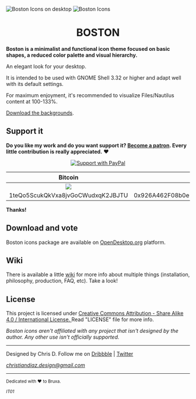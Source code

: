 ![Boston Icons on desktop](https://github.com/heychrisd/Boston-Icons/blob/master/Pictures/Boston%20C.png)
![Boston Icons](https://github.com/heychrisd/Boston-Icons/blob/master/Boston-Icons-Preview.png)

<h1 align="center">
 BOSTON
</h1>

**Boston is a minimalist and functional icon theme focused on basic shapes, a reduced color palette and visual hierarchy.**

An elegant look for your desktop.

It is intended to be used with GNOME Shell 3.32 or higher and adapt well with its default settings.

For maximum enjoyment, it's recommended to visualize Files/Nautilus content at 100-133%.

[Download the backgrounds](https://www.pling.com/p/1381664/).

## Support it

**Do you like my work and do you want support it? [Become a patron](https://github.com/heychrisd/Boston-Icons/wiki/Sponsorship). Every little contribution is really appreciated.**  :heart:

<p align="center">
  <a href="https://www.paypal.me/ChrisDiaz" target="_blank"><img src="https://i.ibb.co/dpvHPb4/Support-Pay-Pal.png" title="Support with PayPal"></a>
</p>

Bitcoin                    |  Ethereum
:-------------------------:|:-------------------------:
![](https://i.ibb.co/gvW9msn/Bitcoin-direction.png)  |  ![](https://i.ibb.co/Q8F2djf/Ethereum-direction.png)
1teQo5ScukQkVxa8jvGoCWudxqK2JBJTU | 0x926A462F08b0e106fe834eC87049fa788093225D
 
**Thanks!**


## Download and vote

Boston icons package are available on [OpenDesktop.org](https://www.opendesktop.org/p/1012402/) platform.

## Wiki
There is available a little [wiki](https://github.com/heychrisd/Boston-Icons/wiki) for more info about multiple things (installation, philosophy, production, FAQ, etc). Take a look!

## License

This project is licensed under [Creative Commons Attribution - Share Alike 4.0 / International License. ](https://creativecommons.org/licenses/by-sa/4.0/legalcode)
Read "LICENSE" file for more info.

*Boston icons aren't affiliated with any project that isn't designed by the author.
Any other use isn't officially supported.*

---

Designed by Chris D. Follow me on [Dribbble](https://dribbble.com/chrisdiaz) | [Twitter](https://twitter.com/hey_chris_d)

*christiandiaz.design@gmail.com*

---

<sub>Dedicated with :heart: to Bruxa.<sub>
  
<sub>*IT01*<sub>

